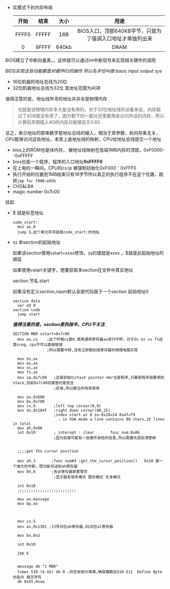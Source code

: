 - 实模式下的内存布局

  | 开始  | 结束  | 大小  |                           用途                            |
  | :---: | :---: | :---: | :-------------------------------------------------------: |
  | FFFF0 | FFFFF |  16B  | BIOS入口，顶部640KB字节，只是为了强调入口地址才单独列出来 |
  |   0   | 9FFFF | 640kb |                           DRAM                            |

  

BIOS建立了中断向量表，，这样就可以通过int中断信号来实现相关硬件的调用

*BIOS实现这些功能都是对硬件IO的操作 所以名字也叫做 basic input output sys*

- 16位机器的地址总线为20位
- 32位机器地址总线为32位 其地址范围为4GB

值得注意的是，地址线所寻的地址并非全是物理内存

> 也就是说物理内存多大是没有用的，对于32位地址线的设备来说，内存超过了4GB就没有用了，因为剩下的一部分还需要用来访问外设的内存，所以计算机早期插入4G的内存只能够显示3.8G

总之，表示地址的那串数字是地址总线的输入，相当于其参数，和内存条无关，CPU能够访问这些地址，本质上是地址线的映射，CPU给地址总线提交一个地址

- bios上的ROM也是块内存， 被地址线映射在低端1MB内存的顶部，0xF0000--0xFFFFF
- bios也是一个程序，程序的入口地址**0xFFFF0**
- 在上电的一瞬间。CPU的cs:ip 被强制初始化0xF000：0xFFF0
- 执行开始的位置到1MB结束只有16字节所以真正的执行程序不在这个位置，跳转`jmp far f000:e05b`
- CHS&LBA
- magic number 0x7c00

挂起

- $ 就是标签地址

  ```assembly
  code_start:
  	mov ax,0
  	jump $;这个美元符号就是code_start:的地址
  ```

- `$$` 本section的起始地址

  如果该section使用vstart=xxxx修饰，`$$`的值就是xxxx 。$就是此起始地址的顺延

  如果使用vstart关键字，想要获取本section在文件中真实地址

  section.节名.start

  如果没有定义section,nasm默认全部代码属于一个section 起始地址0

  ```assembly
  section data
  	var dd 0
  section code
  	jump start
  ```

  ***值得注意的是，section是伪指令，CPU不关注***

  ```assembly
  SECTION MBR vstart=0x7c00
  	mov ax,cs    ;这个时候cs是0,使用通用寄存器ax进行中转，对于ds es ss fs这类sreg，cpu不可以直接赋值
  	             ;所以需要中转,没有立即数到段寄存器的物理电路实现
  	             
  	mov ds,ax
  	mov es,ax
  	mov ss,ax
  	mov fs,ax
  	mov sp,0x7c00   ;这是初始化stack pointer mbr也是程序,只要是程序就要用到stack,目前0x7c00后面暂时是安全
  	                ;区域,所以都当作栈来使用
  	
  	mov ax,0x600
  	mov bx,0x700
  	mov cx,0        ;left top corner(0,0)
  	mov dx,0x184f   ;right down corner(80,25)
  					;index start at 0 so:0x18=24 0x4f=79
                      ; in VGA mode a line contains 80 chars,25 lines in total
  	mov ah,0x06
  	int 0x10        ; interupt : clear       func num:0x06	
  	                ;因为前面可能有一些硬件自检的信息,所以需要先提前清楚掉
  	
  	
  	;;;;get the cursur position 
  	
  	mov ah,3       ;func num#3 :get_the_cursur_position()   0x10 是一个强大的中断，把功能号送到ah寄存器
  	mov bh,0       ;告诉寄存器是第零页
  	                ;显示器有很多模式 图形模式 文本模式
  	
  	int 0x10
  	;;;;;;;;;;;;;;;;;;;;;;;;;;
  	
  	mov ax,message
  	mov bp,ax
  	
  	
  	
  	mov cx,5
  	mov ax,0x1301 ;13号对应ah寄存器,01对应al寄存器
  	
  	mov bx,0x2
  	
  	int 0x10
  	
  	jmp $
  	
  	
  	message db "1 MBR"
  	times 510-($-$$) db 0 ;将空余部分填满,确保魔数在510-511  Define Byte 伪指令 填充字符
  	db 0x55,0xaa
  	
  ```

  